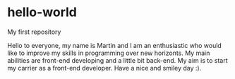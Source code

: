 # hello-world
My first repository

Hello to everyone,
my name is Martin and I am an enthusiastic who would like to improve my skills in programming over new horizonts. My main abilities are front-end developing and a little bit back-end. My aim is to start my carrier as a front-end developer. Have a nice and smiley day :).
